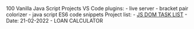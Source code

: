 100 Vanilla Java Script Projects VS Code plugins: - live server - bracket pair colorizer - java script ES6 code snippets Project list: - [JS DOM TASK LIST](https://muhamadherwan.github.io/js100_projects/01-dom_tasklist/) - Date: 21-02-2022 - LOAN CALCULATOR
